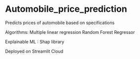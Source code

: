 # Automobile_price_prediction

Predicts prices of automobile based on specifications

Algorithms:
Multiple linear regression
Random Forest Regressor

Explainable ML : Shap library

Deployed on Streamlit Cloud
